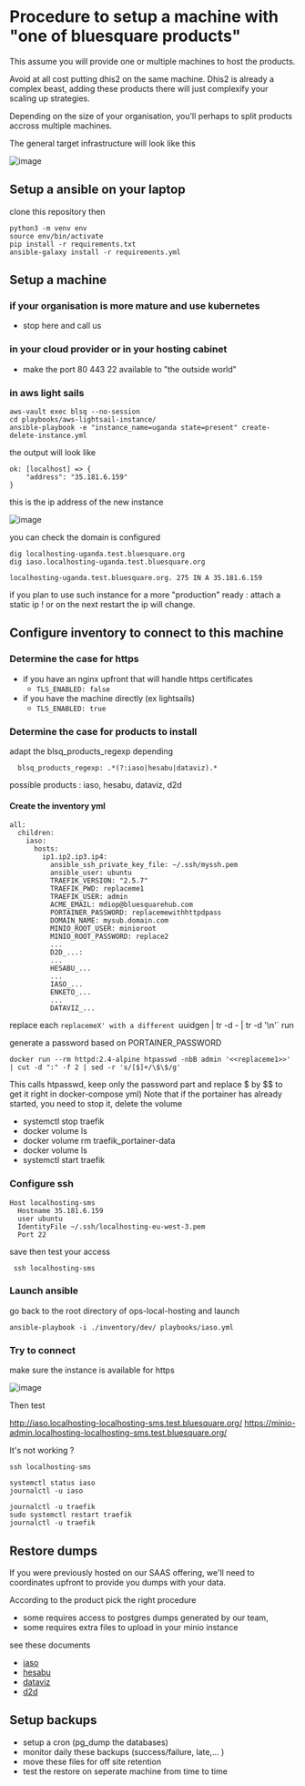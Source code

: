 # Procedure to setup a machine with "one of bluesquare products"

This assume you will provide one or multiple machines to host the products.

Avoid at all cost putting dhis2 on the same machine. Dhis2 is already a complex beast, adding these products there will just complexify your scaling up strategies.

Depending on the size of your organisation, you'll perhaps to split products accross multiple machines.

The general target infrastructure will look like this

![image](https://user-images.githubusercontent.com/371692/218134323-3daeadd9-646d-4357-aeb1-e69db112e14e.png)

## Setup a ansible on your laptop

clone this repository then

```
python3 -m venv env
source env/bin/activate
pip install -r requirements.txt
ansible-galaxy install -r requirements.yml
```

## Setup a machine

### if your organisation is more mature and use kubernetes

- stop here and call us

### in your cloud provider or in your hosting cabinet

- make the port 80 443 22 available to "the outside world"

### in aws light sails

```
aws-vault exec blsq --no-session
cd playbooks/aws-lightsail-instance/
ansible-playbook -e "instance_name=uganda state=present" create-delete-instance.yml
```

the output will look like

```
ok: [localhost] => {
    "address": "35.181.6.159"
}
```

this is the ip address of the new instance

![image](https://user-images.githubusercontent.com/371692/201858120-f7a7ca4c-17e8-4eef-ae5a-0bfbc5bcacbd.png)

you can check the domain is configured

```
dig localhosting-uganda.test.bluesquare.org
dig iaso.localhosting-uganda.test.bluesquare.org

localhosting-uganda.test.bluesquare.org. 275 IN A 35.181.6.159
```

if you plan to use such instance for a more "production" ready : attach a static ip !
or on the next restart the ip will change.

## Configure inventory to connect to this machine

### Determine the case for https

- if you have an nginx upfront that will handle https certificates
  - `TLS_ENABLED: false`
- if you have the machine directly (ex lightsails)
  - `TLS_ENABLED: true`

### Determine the case for products to install

adapt the blsq_products_regexp depending

```
  blsq_products_regexp: .*(?:iaso|hesabu|dataviz).*
```

possible products : iaso, hesabu, dataviz, d2d

#### Create the inventory yml

```
all:
  children:
    iaso:
      hosts:
        ip1.ip2.ip3.ip4:
          ansible_ssh_private_key_file: ~/.ssh/myssh.pem
          ansible_user: ubuntu
          TRAEFIK_VERSION: "2.5.7"
          TRAEFIK_PWD: replaceme1
          TRAEFIK_USER: admin
          ACME_EMAIL: mdiop@bluesquarehub.com
          PORTAINER_PASSWORD: replacemewithhttpdpass
          DOMAIN_NAME: mysub.domain.com
          MINIO_ROOT_USER: minioroot
          MINIO_ROOT_PASSWORD: replace2
          ...
          D2D_...:
          ...
          HESABU_...
          ...
          IASO_...
          ENKETO_...
          ...
          DATAVIZ_...

```

replace each `replacemeX' with a different `uuidgen | tr -d - | tr -d '\n'` run

generate a password based on PORTAINER_PASSWORD

```
docker run --rm httpd:2.4-alpine htpasswd -nbB admin '<<replaceme1>>' | cut -d ":" -f 2 | sed -r 's/[$]+/\$\$/g'
```

This calls htpasswd, keep only the password part and replace $ by $$ to get it right in docker-compose yml)
Note that if the portainer has already started, you need to stop it, delete the volume

- systemctl stop traefik
- docker volume ls
- docker volume rm traefik_portainer-data
- docker volume ls
- systemctl start traefik

### Configure ssh

```
Host localhosting-sms
  Hostname 35.181.6.159
  user ubuntu
  IdentityFile ~/.ssh/localhosting-eu-west-3.pem
  Port 22
```

save then test your access

```
 ssh localhosting-sms
```

### Launch ansible

go back to the root directory of ops-local-hosting and launch

```
ansible-playbook -i ./inventory/dev/ playbooks/iaso.yml
```

### Try to connect

make sure the instance is available for https

![image](https://user-images.githubusercontent.com/371692/201864757-4d26fab7-619f-43f4-8941-34df123f191a.png)

Then test

http://iaso.localhosting-localhosting-sms.test.bluesquare.org/
https://minio-admin.localhosting-localhosting-sms.test.bluesquare.org/

It's not working ?

```
ssh localhosting-sms

systemctl status iaso
journalctl -u iaso

journalctl -u traefik
sudo systemctl restart traefik
journalctl -u traefik
```

## Restore dumps

If you were previously hosted on our SAAS offering, we'll need to coordinates upfront to provide you dumps with your data.

According to the product pick the right procedure

- some requires access to postgres dumps generated by our team,
- some requires extra files to upload in your minio instance

see these documents

- [iaso](./docs/restore-iaso.md)
- [hesabu](./docs/restore-hesabu.md)
- [dataviz](./docs/restore-dataviz.md)
- [d2d](./docs/restore-d2d.md)

## Setup backups

- setup a cron (pg_dump the databases)
- monitor daily these backups (success/failure, late,... )
- move these files for off site retention
- test the restore on seperate machine from time to time
